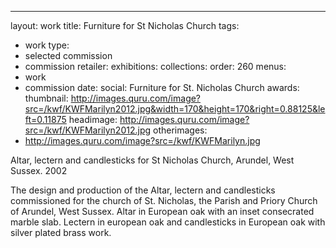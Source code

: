 ---
layout: work
title: Furniture for St Nicholas Church
tags:
  - work
type:
  - selected commission
  - commission
retailer:
exhibitions:
collections:
order: 260
menus:
  - work
  - commission
date:
social: Furniture for St. Nicholas Church
awards:
thumbnail: http://images.quru.com/image?src=/kwf/KWFMarilyn2012.jpg&width=170&height=170&right=0.88125&left=0.11875
headimage: http://images.quru.com/image?src=/kwf/KWFMarilyn2012.jpg
otherimages:
  - http://images.quru.com/image?src=/kwf/KWFMarilyn.jpg

Altar, lectern and candlesticks for St Nicholas Church, Arundel, West Sussex. 2002

The design and production of the Altar, lectern and candlesticks commissioned for the church of St. Nicholas, the Parish and Priory Church of Arundel, West Sussex.
Altar in European oak with an inset consecrated marble slab.
Lectern in european oak and candlesticks in European oak with silver plated brass work.
